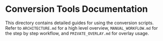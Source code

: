 # Conversion Tools Documentation

This directory contains detailed guides for using the conversion scripts.
Refer to `ARCHITECTURE.md` for a high level overview,
`MANUAL_WORKFLOW.md` for the step by step workflow,
and `PRIVATE_OVERLAY.md` for overlay usage.
